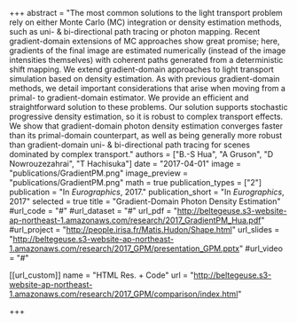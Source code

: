+++
abstract = "The most common solutions to the light transport problem rely on either Monte Carlo (MC) integration or density estimation methods, such as uni- & bi-directional path tracing or photon mapping. Recent gradient-domain extensions of MC approaches show great promise; here, gradients of the final image are estimated numerically (instead of the image intensities themselves) with coherent paths generated from a deterministic shift mapping. We extend gradient-domain approaches to light transport simulation based on density estimation. As with previous gradient-domain methods, we detail important considerations that arise when moving from a primal- to gradient-domain estimator. We provide an efficient and straightforward solution to these problems. Our solution supports stochastic progressive density estimation, so it is robust to complex transport effects. We show that gradient-domain photon density estimation converges faster than its primal-domain counterpart, as well as being generally more robust than gradient-domain uni- & bi-directional path tracing for scenes dominated by complex transport."
authors = ["B.-S Hua", "A Gruson", "D Nowrouzezahrai", "T Hachisuka"]
date = "2017-04-01"
image = "publications/GradientPM.png"
image_preview = "publications/GradientPM.png"
math = true
publication_types = ["2"]
publication = "In *Eurographics*, 2017."
publication_short = "In *Eurographics*, 2017"
selected = true
title = "Gradient-Domain Photon Density Estimation"
#url_code = "#"
#url_dataset = "#"
url_pdf = "http://beltegeuse.s3-website-ap-northeast-1.amazonaws.com/research/2017_GradientPM_Hua.pdf"
#url_project = "http://people.irisa.fr/Matis.Hudon/Shape.html"
url_slides = "http://beltegeuse.s3-website-ap-northeast-1.amazonaws.com/research/2017_GPM/presentation_GPM.pptx"
#url_video = "#"

[[url_custom]]
name = "HTML Res. + Code"
url = "http://beltegeuse.s3-website-ap-northeast-1.amazonaws.com/research/2017_GPM/comparison/index.html"

+++
